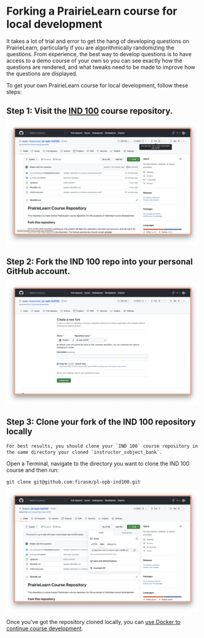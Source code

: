 # Forking a PrairieLearn course for local development

It takes a lot of trial and error to get the hang of developing questions on PrairieLearn, particularly if you are algorithmically randomizing the questions.
From experience, the best way to develop questions is to have access to a demo course of your own so you can see exactly how the questions are rendered, and what tweaks need to be made to improve how the questions are displayed.

To get your own PrairieLearn course for local development, follow these steps:

## Step 1: Visit the [IND 100](https://github.com/open-resources/pl-opb-ind100) course repository.

<img src="pl_images/ind100.png">

## Step 2: Fork the IND 100 repo into your **personal GitHub account**.

<img src="pl_images/ind100_fork.png">

## Step 3: Clone your fork of the IND 100 repository locally

```{warning}
For best results, you should clone your `IND 100` course repository in the same directory your cloned `instructor_subject_bank`.
```

Open a Terminal, navigate to the directory you want to clone the IND 100 course and then run:

```
git clone git@github.com:firasm/pl-opb-ind100.git
```

<img src="pl_images/ind100_clone.png">

Once you've got the repository cloned locally, you can [use Docker to continue course development](prairielearn_docker).

